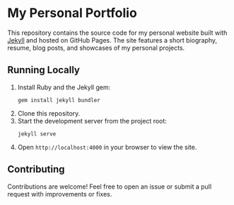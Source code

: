 # My Personal Portfolio

This repository contains the source code for my personal website built with [Jekyll](https://jekyllrb.com/) and hosted on GitHub Pages. The site features a short biography, resume, blog posts, and showcases of my personal projects.

## Running Locally

1. Install Ruby and the Jekyll gem:
   ```
   gem install jekyll bundler
   ```
2. Clone this repository.
3. Start the development server from the project root:
   ```
   jekyll serve
   ```
4. Open `http://localhost:4000` in your browser to view the site.

## Contributing

Contributions are welcome! Feel free to open an issue or submit a pull request with improvements or fixes.

